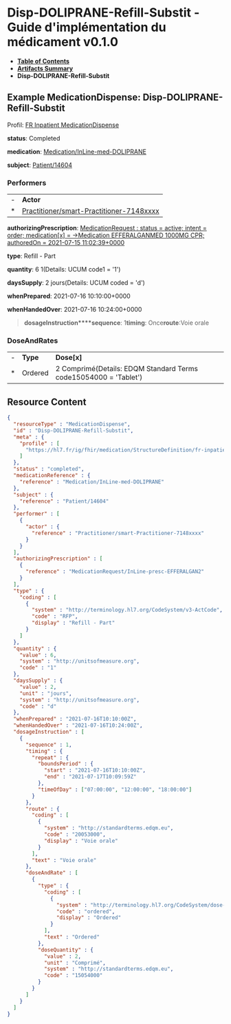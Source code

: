# Disp-DOLIPRANE-Refill-Substit - Guide d'implémentation du médicament v0.1.0

* [**Table of Contents**](toc.md)
* [**Artifacts Summary**](artifacts.md)
* **Disp-DOLIPRANE-Refill-Substit**

## Example MedicationDispense: Disp-DOLIPRANE-Refill-Substit

Profil: [FR Inpatient MedicationDispense](StructureDefinition-fr-inpatient-medication-dispense.md)

**status**: Completed

**medication**: [Medication/InLine-med-DOLIPRANE](Medication/InLine-med-DOLIPRANE)

**subject**: [Patient/14604](Patient/14604)

### Performers

| | |
| :--- | :--- |
| - | **Actor** |
| * | [Practitioner/smart-Practitioner-7148xxxx](Practitioner/smart-Practitioner-7148xxxx) |

**authorizingPrescription**: [MedicationRequest : status = active; intent = order; medication[x] = ->Medication EFFERALGANMED 1000MG CPR; authoredOn = 2021-07-15 11:02:39+0000](MedicationRequest-InLine-presc-EFFERALGAN2.md)

**type**: Refill - Part

**quantity**: 6 1(Details: UCUM code1 = '1')

**daysSupply**: 2 jours(Details: UCUM coded = 'd')

**whenPrepared**: 2021-07-16 10:10:00+0000

**whenHandedOver**: 2021-07-16 10:24:00+0000

> **dosageInstruction****sequence**: 1**timing**: Once**route**:Voie orale

### DoseAndRates

| | | |
| :--- | :--- | :--- |
| - | **Type** | **Dose[x]** |
| * | Ordered | 2 Comprimé(Details: EDQM Standard Terms code15054000 = 'Tablet') |




## Resource Content

```json
{
  "resourceType" : "MedicationDispense",
  "id" : "Disp-DOLIPRANE-Refill-Substit",
  "meta" : {
    "profile" : [
      "https://hl7.fr/ig/fhir/medication/StructureDefinition/fr-inpatient-medication-dispense"
    ]
  },
  "status" : "completed",
  "medicationReference" : {
    "reference" : "Medication/InLine-med-DOLIPRANE"
  },
  "subject" : {
    "reference" : "Patient/14604"
  },
  "performer" : [
    {
      "actor" : {
        "reference" : "Practitioner/smart-Practitioner-7148xxxx"
      }
    }
  ],
  "authorizingPrescription" : [
    {
      "reference" : "MedicationRequest/InLine-presc-EFFERALGAN2"
    }
  ],
  "type" : {
    "coding" : [
      {
        "system" : "http://terminology.hl7.org/CodeSystem/v3-ActCode",
        "code" : "RFP",
        "display" : "Refill - Part"
      }
    ]
  },
  "quantity" : {
    "value" : 6,
    "system" : "http://unitsofmeasure.org",
    "code" : "1"
  },
  "daysSupply" : {
    "value" : 2,
    "unit" : "jours",
    "system" : "http://unitsofmeasure.org",
    "code" : "d"
  },
  "whenPrepared" : "2021-07-16T10:10:00Z",
  "whenHandedOver" : "2021-07-16T10:24:00Z",
  "dosageInstruction" : [
    {
      "sequence" : 1,
      "timing" : {
        "repeat" : {
          "boundsPeriod" : {
            "start" : "2021-07-16T10:10:00Z",
            "end" : "2021-07-17T10:09:59Z"
          },
          "timeOfDay" : ["07:00:00", "12:00:00", "18:00:00"]
        }
      },
      "route" : {
        "coding" : [
          {
            "system" : "http://standardterms.edqm.eu",
            "code" : "20053000",
            "display" : "Voie orale"
          }
        ],
        "text" : "Voie orale"
      },
      "doseAndRate" : [
        {
          "type" : {
            "coding" : [
              {
                "system" : "http://terminology.hl7.org/CodeSystem/dose-rate-type",
                "code" : "ordered",
                "display" : "Ordered"
              }
            ],
            "text" : "Ordered"
          },
          "doseQuantity" : {
            "value" : 2,
            "unit" : "Comprimé",
            "system" : "http://standardterms.edqm.eu",
            "code" : "15054000"
          }
        }
      ]
    }
  ]
}

```
